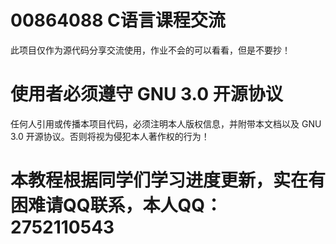 ﻿# 00864088 C语言课程交流
  此项目仅作为源代码分享交流使用，作业不会的可以看看，但是不要抄！
# 使用者必须遵守 GNU 3.0 开源协议
  任何人引用或传播本项目代码，必须注明本人版权信息，并附带本文档以及 GNU 3.0 开源协议。否则将视为侵犯本人著作权的行为！
# 本教程根据同学们学习进度更新，实在有困难请QQ联系，本人QQ：2752110543